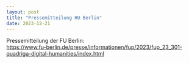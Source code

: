 ```yaml
---
layout: post
title: "Pressemitteilung HU Berlin"
date: 2023-12-21
---
```

Pressemitteilung der FU Berlin:  
<https://www.fu-berlin.de/presse/informationen/fup/2023/fup_23_301-quadriga-digital-humanities/index.html>
